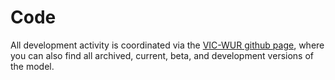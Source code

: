 # Code

All development activity is coordinated via the [VIC-WUR github page](https://github.com/wur-wsg/VIC), where you can also find all archived, current, beta, and development versions of the model.
